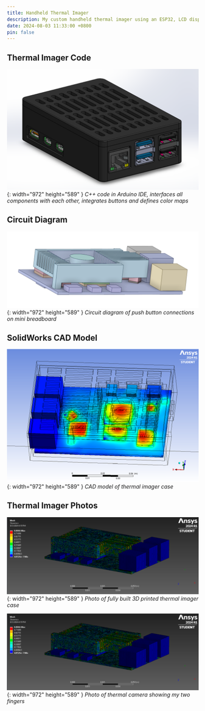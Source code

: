 ```yaml
---
title: Handheld Thermal Imager
description: My custom handheld thermal imager using an ESP32, LCD display, and MLX90640
date: 2024-08-03 11:33:00 +0800
pin: false
---
```


## Thermal Imager Code

![Desktop View](/assets/img/ComputerImages/CoolingCase.png){: width="972" height="589" }
_C++ code in Arduino IDE, interfaces all components with each other, integrates buttons and defines color maps_

## Circuit Diagram

![Desktop View](/assets/img/ComputerImages/GeometryCleaning.png){: width="972" height="589" }
_Circuit diagram of push button connections on mini breadboard_

## SolidWorks CAD Model

![Desktop View](/assets/img/ComputerImages/ThermalImage.png){: width="972" height="589" }
_CAD model of thermal imager case_

## Thermal Imager Photos

![Desktop View](/assets/img/ComputerImages/Meshing.png){: width="972" height="589" }
_Photo of fully built 3D printed thermal imager case_

![Desktop View](/assets/img/ComputerImages/Meshing.png){: width="972" height="589" }
_Photo of thermal camera showing my two fingers_
